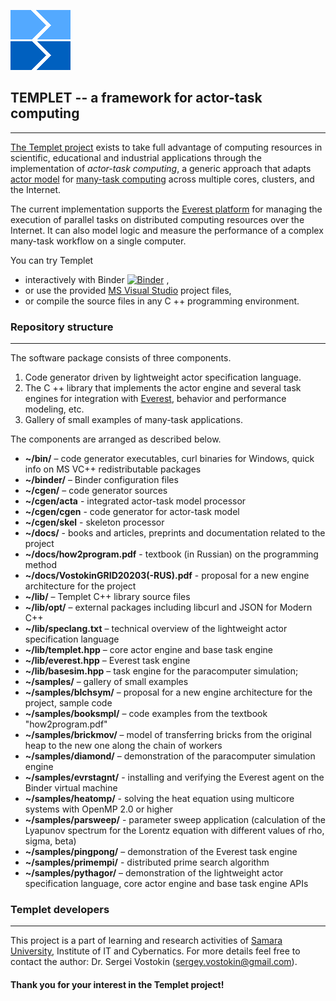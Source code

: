 ![](LOGO.png)  
##  **TEMPLET** -- a framework for actor-task computing 
*******************************************************

[The Templet project](http://templet.ssau.ru) exists to take full advantage of computing resources in scientific, educational and industrial applications through the implementation of *actor-task computing*, a generic approach that adapts [actor model](https://en.wikipedia.org/wiki/Actor_model) for [many-task computing](https://en.wikipedia.org/wiki/Many-task_computing) across multiple cores, clusters, and the Internet.

The current implementation supports the [Everest platform](http://everest.distcomp.org) for managing the execution of parallel tasks on distributed computing resources over the Internet. It can also model logic and measure the performance of a complex many-task workflow on a single computer.

You can try Templet
* interactively with Binder [![Binder](https://mybinder.org/badge_logo.svg)](https://mybinder.org/v2/gh/Glor27/templet.git/HEAD) ,
* or use the provided [MS Visual Studio](https://visualstudio.microsoft.com) project files,
* or compile the source files in any C ++ programming environment.

### Repository structure
************************
The software package consists of three components.
1. Code generator driven by lightweight actor specification language.
2. The C ++ library that implements the actor engine and several task engines for integration with [Everest](http://everest.distcomp.org), behavior and performance modeling, etc.
3. Gallery of small examples of many-task applications.

The components are arranged as described below.
* **~/bin/** – code generator executables, curl binaries for Windows, quick info on MS VC++ redistributable packages
* **~/binder/** – Binder configuration files
* **~/cgen/** – code generator sources
* **~/cgen/acta** - integrated actor-task model processor
* **~/cgen/cgen** - code generator for actor-task model
* **~/cgen/skel** - skeleton processor
* **~/docs/** - books and articles, preprints and documentation related to the project
* **~/docs/how2program.pdf** - textbook (in Russian) on the programming method
* **~/docs/VostokinGRID20203(-RUS).pdf** - proposal for a new engine architecture for the project 
* **~/lib/** – Templet C++ library source files
* **~/lib/opt/** – external packages including libcurl and JSON for Modern C++
* **~/lib/speclang.txt** – technical overview of the lightweight actor specification language
* **~/lib/templet.hpp** – core actor engine and base task engine
* **~/lib/everest.hpp** – Everest task engine
* **~/lib/basesim.hpp** – task engine for the paracomputer simulation;
* **~/samples/** – gallery of small examples
* **~/samples/blchsym/** – proposal for a new engine architecture for the project, sample code
* **~/samples/booksmpl/** – code examples from the textbook "how2program.pdf"
* **~/samples/brickmov/** – model of transferring bricks from the original heap to the new one along the chain of workers
* **~/samples/diamond/** – demonstration of the paracomputer simulation engine
* **~/samples/evrstagnt/** - installing and verifying the Everest agent on the Binder virtual machine
* **~/samples/heatomp/** - solving the heat equation using multicore systems with OpenMP 2.0 or higher
* **~/samples/parsweep/** - parameter sweep application (calculation of the Lyapunov spectrum for the Lorentz equation with different values of rho, sigma, beta)
* **~/samples/pingpong/** – demonstration of the Everest task engine
* **~/samples/primempi/** - distributed prime search algorithm
* **~/samples/pythagor/** – demonstration of the lightweight actor specification language, core actor engine and base task engine APIs

### Templet developers
**********************
This project is a part of learning and research activities of [Samara University](http://www.ssau.ru/english), Institute of IT and Cybernatics. For more details feel free to contact the author: Dr. Sergei Vostokin (sergey.vostokin@gmail.com).

#### Thank you for your interest in the Templet project!





